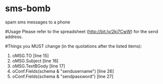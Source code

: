 # sms-bomb
spam sms messages to a phone

#Usage
Please refer to the spreadsheet (http://bit.ly/2kj7CwW) for the send address.

#Things you MUST change (in the quotations after the listed items):

1. oMSG.TO [line 15]
2. oMSG.Subject [line 16]
3. oMSG.TextBGody [line 17]
4. oConf.Fields(schema & "sendusername") [line 26]
5. oConf.Fields(schema & "sendpassword") [line 27]
